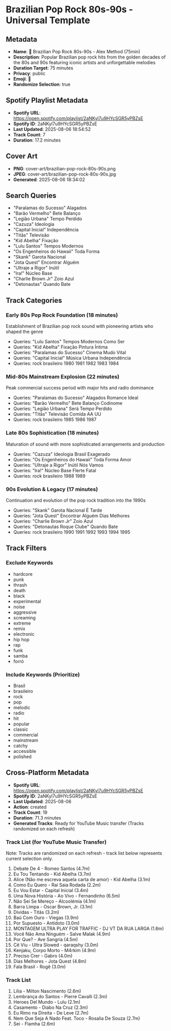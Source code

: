 # Brazilian Pop Rock 80s-90s - Universal Template

## Metadata

- **Name**: 🎸 Brazilian Pop Rock 80s-90s - Alex Method (75min)
- **Description**: Popular Brazilian pop rock hits from the golden decades of the 80s and 90s featuring iconic artists and unforgettable melodies
- **Duration Target**: 75 minutes
- **Privacy**: public
- **Emoji**: 🎸
- **Randomize Selection**: true



## Spotify Playlist Metadata
- **Spotify URL**: https://open.spotify.com/playlist/2aNKyl7u9HYcSGR5yPBZsE
- **Spotify ID**: 2aNKyl7u9HYcSGR5yPBZsE
- **Last Updated**: 2025-08-06 18:54:52
- **Track Count**: 7
- **Duration**: 17.2 minutes
## Cover Art
- **PNG**: cover-art/brazilian-pop-rock-80s-90s.png
- **JPEG**: cover-art/brazilian-pop-rock-80s-90s.jpg
- **Generated**: 2025-08-06 18:34:02

## Search Queries

- "Paralamas do Sucesso" Alagados
- "Barão Vermelho" Bete Balanço
- "Legião Urbana" Tempo Perdido
- "Cazuza" Ideologia
- "Capital Inicial" Independência
- "Titãs" Televisão
- "Kid Abelha" Fixação
- "Lulu Santos" Tempos Modernos
- "Os Engenheiros do Hawaii" Toda Forma
- "Skank" Garota Nacional
- "Jota Quest" Encontrar Alguém
- "Ultraje a Rigor" Inútil
- "Ira!" Núcleo Base
- "Charlie Brown Jr" Zoio Azul
- "Detonautas" Quando Bate

## Track Categories

### Early 80s Pop Rock Foundation (18 minutes)

Establishment of Brazilian pop rock sound with pioneering artists who shaped the genre

- Queries: "Lulu Santos" Tempos Modernos Como Ser
- Queries: "Kid Abelha" Fixação Pintura Íntima
- Queries: "Paralamas do Sucesso" Cinema Mudo Vital
- Queries: "Capital Inicial" Música Urbana Independência
- Queries: rock brasileiro 1980 1981 1982 1983 1984

### Mid-80s Mainstream Explosion (22 minutes)

Peak commercial success period with major hits and radio dominance

- Queries: "Paralamas do Sucesso" Alagados Romance Ideal
- Queries: "Barão Vermelho" Bete Balanço Codinome
- Queries: "Legião Urbana" Será Tempo Perdido
- Queries: "Titãs" Televisão Comida AA UU
- Queries: rock brasileiro 1985 1986 1987

### Late 80s Sophistication (18 minutes)

Maturation of sound with more sophisticated arrangements and production

- Queries: "Cazuza" Ideologia Brasil Exagerado
- Queries: "Os Engenheiros do Hawaii" Toda Forma Amor
- Queries: "Ultraje a Rigor" Inútil Nós Vamos
- Queries: "Ira!" Núcleo Base Flerte Fatal
- Queries: rock brasileiro 1988 1989

### 90s Evolution & Legacy (17 minutes)

Continuation and evolution of the pop rock tradition into the 1990s

- Queries: "Skank" Garota Nacional É Tarde
- Queries: "Jota Quest" Encontrar Alguém Dias Melhores
- Queries: "Charlie Brown Jr" Zoio Azul
- Queries: "Detonautas Roque Clube" Quando Bate
- Queries: rock brasileiro 1990 1991 1992 1993 1994 1995

## Track Filters

### Exclude Keywords

- hardcore
- punk
- thrash
- death
- black
- experimental
- noise
- aggressive
- screaming
- extreme
- remix
- electronic
- hip hop
- rap
- funk
- samba
- forró

### Include Keywords (Prioritize)

- Brasil
- brasileiro
- rock
- pop
- melodic
- radio
- hit
- popular
- classic
- commercial
- mainstream
- catchy
- accessible
- polished

## Cross-Platform Metadata
- **Spotify URL**: https://open.spotify.com/playlist/2aNKyl7u9HYcSGR5yPBZsE
- **Spotify ID**: 2aNKyl7u9HYcSGR5yPBZsE
- **Last Updated**: 2025-08-06
- **Action**: created
- **Track Count**: 19
- **Duration**: 71.3 minutes
- **Generated Tracks**: Ready for YouTube Music transfer (Tracks randomized on each refresh)

### Track List (for YouTube Music Transfer)
Note: Tracks are randomized on each refresh - track list below represents current selection only.
 1. Debate De 4 - Romeo Santos (4.7m)
 2. Eu Tou Tentando - Kid Abelha (3.7m)
 3. Alice (Não me escreva aquela carta de amor) - Kid Abelha (3.1m)
 4. Como Eu Quero - Raí Saia Rodada (2.2m)
 5. Eu Vou Estar - Capital Inicial (3.4m)
 6. Uma Nova História - Ao Vivo - Fernandinho (6.5m)
 7. Não Sei Se Mereço - Alcoolémia (4.1m)
 8. Barra Limpa - Oscar Brown, Jr. (3.1m)
 9. Dividas - Titãs (3.2m)
10. Baú Com Ouro - Viegas (3.9m)
11. Por Supuesto - Antídoto (3.0m)
12. MONTAGEM ULTRA PLAY FOR TRAFFIC - DJ VT DA RUA LARGA (1.6m)
13. Você Não Ama Ninguém - Salve Malak (4.9m)
14. Por Que? - Ave Sangria (4.5m)
15. Cê Viu - Ultra Slowed - qaraqshy (3.0m)
16. Kenjaku, Corpo Morto - M4rkim (4.9m)
17. Preciso Crer - Gabro (4.0m)
18. Dias Melhores - Jota Quest (4.8m)
19. Fala Brasil - Rogê (3.0m)

### Track List
  1. Lilia - Milton Nascimento (2.6m)
  2. Lembrança do Santos - Pierre Cavalli (2.3m)
  3. Heroes Del Mundo - Lulu (2.1m)
  4. Casamento - Diabo Na Cruz (2.3m)
  5. Eu Rimo na Direita - De Leve (2.7m)
  6. Nem Que Seja A Nado Feat. Toco - Rosalia De Souza (2.7m)
  7. Sei - Flamha (2.6m)
